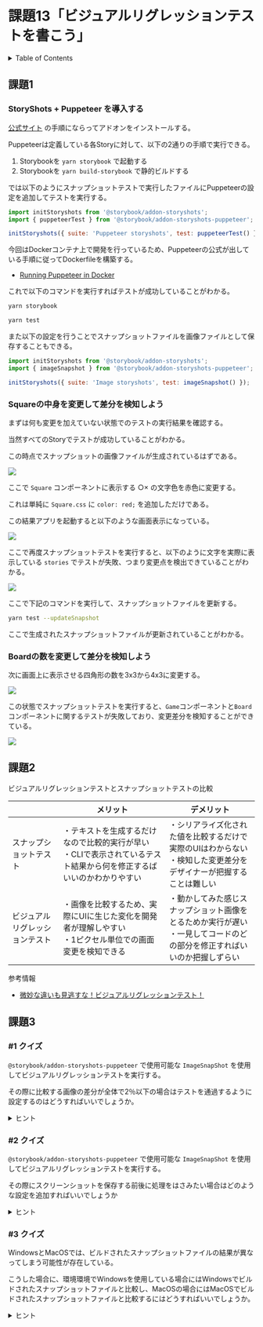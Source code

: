 # 課題13「ビジュアルリグレッションテストを書こう」

<!-- START doctoc generated TOC please keep comment here to allow auto update -->
<!-- DON'T EDIT THIS SECTION, INSTEAD RE-RUN doctoc TO UPDATE -->
<details>
<summary>Table of Contents</summary>

- [課題1](#%E8%AA%B2%E9%A1%8C1)
  - [StoryShots + Puppeteer を導入する](#storyshots--puppeteer-%E3%82%92%E5%B0%8E%E5%85%A5%E3%81%99%E3%82%8B)
  - [Squareの中身を変更して差分を検知しよう](#square%E3%81%AE%E4%B8%AD%E8%BA%AB%E3%82%92%E5%A4%89%E6%9B%B4%E3%81%97%E3%81%A6%E5%B7%AE%E5%88%86%E3%82%92%E6%A4%9C%E7%9F%A5%E3%81%97%E3%82%88%E3%81%86)
  - [Boardの数を変更して差分を検知しよう](#board%E3%81%AE%E6%95%B0%E3%82%92%E5%A4%89%E6%9B%B4%E3%81%97%E3%81%A6%E5%B7%AE%E5%88%86%E3%82%92%E6%A4%9C%E7%9F%A5%E3%81%97%E3%82%88%E3%81%86)
- [課題2](#%E8%AA%B2%E9%A1%8C2)
- [課題3](#%E8%AA%B2%E9%A1%8C3)
  - [&#035;1 クイズ](#1-%E3%82%AF%E3%82%A4%E3%82%BA)
  - [&#035;2 クイズ](#2-%E3%82%AF%E3%82%A4%E3%82%BA)
  - [&#035;3 クイズ](#3-%E3%82%AF%E3%82%A4%E3%82%BA)

</details>
<!-- END doctoc generated TOC please keep comment here to allow auto update -->

## 課題1

### StoryShots + Puppeteer を導入する

[公式サイト](https://github.com/storybookjs/storybook/tree/master/addons/storyshots/storyshots-puppeteer) の手順にならってアドオンをインストールする。

Puppeteerは定義している各Storyに対して、以下の2通りの手順で実行できる。

1. Storybookを `yarn storybook` で起動する
2. Storybookを `yarn build-storybook` で静的ビルドする

では以下のようにスナップショットテストで実行したファイルにPuppeteerの設定を追加してテストを実行する。

```js
import initStoryshots from '@storybook/addon-storyshots';
import { puppeteerTest } from '@storybook/addon-storyshots-puppeteer';

initStoryshots({ suite: 'Puppeteer storyshots', test: puppeteerTest() });
```

今回はDockerコンテナ上で開発を行っているため、Puppeteerの公式が出している手順に従ってDockerfileを構築する。

- [Running Puppeteer in Docker](https://github.com/puppeteer/puppeteer/blob/main/docs/troubleshooting.md#running-puppeteer-in-docker)

これで以下のコマンドを実行すればテストが成功していることがわかる。

```bash
yarn storybook

yarn test
```

また以下の設定を行うことでスナップショットファイルを画像ファイルとして保存することもできる。

```js
import initStoryshots from '@storybook/addon-storyshots';
import { imageSnapshot } from '@storybook/addon-storyshots-puppeteer';

initStoryshots({ suite: 'Image storyshots', test: imageSnapshot() });
```

### Squareの中身を変更して差分を検知しよう

まずは何も変更を加えていない状態でのテストの実行結果を確認する。

当然すべてのStoryでテストが成功していることがわかる。

この時点でスナップショットの画像ファイルが生成されているはずである。

![](assets/initialImageSnapShot.png)

ここで `Square` コンポーネントに表示する ○× の文字色を赤色に変更する。

これは単純に `Square.css` に `color: red;` を追加しただけである。

この結果アプリを起動すると以下のような画面表示になっている。

![](assets/change-color.png)

ここで再度スナップショットテストを実行すると、以下のように文字を実際に表示している `stories` でテストが失敗、つまり変更点を検出できていることがわかる。

![](assets/change-color-SnapShotTestResult.png)

ここで下記のコマンドを実行して、スナップショットファイルを更新する。

```bash
yarn test --updateSnapshot
```

ここで生成されたスナップショットファイルが更新されていることがわかる。

### Boardの数を変更して差分を検知しよう

次に画面上に表示させる四角形の数を3x3から4x3に変更する。

![](assets/board-4x3.png)

この状態でスナップショットテストを実行すると、`Game`コンポーネントと`Board`コンポーネントに関するテストが失敗しており、変更差分を検知することができている。

![](assets/board-SnapShotTestResult.png)

## 課題2

ビジュアルリグレッションテストとスナップショットテストの比較

|                                | メリット                                                                                                                | デメリット                                                                                                                 | 
| ------------------------------ | ----------------------------------------------------------------------------------------------------------------------- | -------------------------------------------------------------------------------------------------------------------------- | 
| スナップショットテスト         | ・テキストを生成するだけなので比較的実行が早い<br>・CLIで表示されているテスト結果から何を修正するばいいのかわかりやすい | ・シリアライズ化された値を比較するだけで実際のUIはわからない<br>・検知した変更差分をデザイナーが把握することは難しい       | 
| ビジュアルリグレッションテスト | ・画像を比較するため、実際にUIに生じた変化を開発者が理解しやすい<br>・1ピクセル単位での画面変更を検知できる             | ・動かしてみた感じスナップショット画像をとるためか実行が遅い<br>・一見してコードのどの部分を修正すればいいのか把握しずらい | 

参考情報

- [微妙な違いも見逃すな！ビジュアルリグレッションテスト！](https://speakerdeck.com/blue_goheimochi/phpcon2020?slide=58)

## 課題3

### #1 クイズ

`@storybook/addon-storyshots-puppeteer` で使用可能な `ImageSnapShot` を使用してビジュアルリグレッションテストを実行する。

その際に比較する画像の差分が全体で2％以下の場合はテストを通過するように設定するのはどうすればいいでしょうか。

<details>
<summary>ヒント</summary>

以下のオプションを指定すれば差分の閾値を設定することができる。

```js
failureThreshold: 0.02,
failureThresholdType: 'percent'
```

現状のデフォルト設定では、ピクセル値のずれを計算してパーセントの計算を行っている。

なお公式では比較方法（`comparisonMethod`）に `ssim` を0.01に設定することが推奨されている。

```js
it('should fail if there is more than a 1% difference (ssim)', () => {
  ...
  expect(image).toMatchImageSnapshot({
    comparisonMethod: 'ssim',
    failureThreshold: 0.01,
    failureThresholdType: 'percent'
  });
});
```

- [storyshots-image.runner.js](https://github.com/storybookjs/storybook/blob/03321305b4b336cd4fd9936006b614f262daea7b/examples/official-storybook/storyshots-puppeteer/storyshots-image.runner.js#L19)
- [Specifying options to jest-image-snapshots](https://github.com/storybookjs/storybook/tree/master/addons/storyshots/storyshots-puppeteer#specifying-options-to-jest-image-snapshots)

</details>

### #2 クイズ

`@storybook/addon-storyshots-puppeteer` で使用可能な `ImageSnapShot` を使用してビジュアルリグレッションテストを実行する。

その際にスクリーンショットを保存する前後に処理をはさみたい場合はどのような設定を追加すればいいでしょうか

<details>
<summary>ヒント</summary>

- [Specifying options to jest-image-snapshots](https://github.com/storybookjs/storybook/tree/master/addons/storyshots/storyshots-puppeteer#specifying-options-to-jest-image-snapshots)

</details>

### #3 クイズ

WindowsとMacOSでは、ビルドされたスナップショットファイルの結果が異なってしまう可能性が存在している。

こうした場合に、環境環境でWindowsを使用している場合にはWindowsでビルドされたスナップショットファイルと比較し、MacOSの場合にはMacOSでビルドされたスナップショットファイルと比較するにはどうすればいいでしょうか。

<details>
<summary>ヒント</summary>

- [ビジュアルリグレッションテストを導入してみた](https://note.com/pocke_techblog/n/n6947c0bb4df1)

</details>
